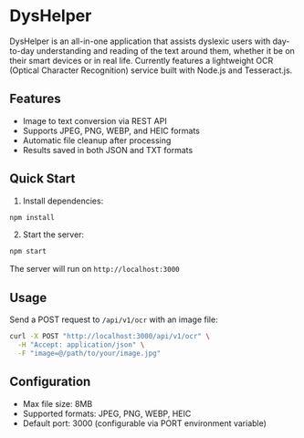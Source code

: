# DysHelper

DysHelper is an all-in-one application that assists dyslexic users with day-to-day understanding and reading of the text around them, whether it be on their smart devices or in real life. Currently features a lightweight OCR (Optical Character Recognition) service built with Node.js and Tesseract.js.

## Features

- Image to text conversion via REST API
- Supports JPEG, PNG, WEBP, and HEIC formats
- Automatic file cleanup after processing
- Results saved in both JSON and TXT formats

## Quick Start

1. Install dependencies:
```bash
npm install
```

2. Start the server:
```bash
npm start
```

The server will run on `http://localhost:3000`

## Usage

Send a POST request to `/api/v1/ocr` with an image file:

```bash
curl -X POST "http://localhost:3000/api/v1/ocr" \
  -H "Accept: application/json" \
  -F "image=@/path/to/your/image.jpg"
```

## Configuration

- Max file size: 8MB
- Supported formats: JPEG, PNG, WEBP, HEIC
- Default port: 3000 (configurable via PORT environment variable)
